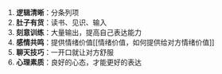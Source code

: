 1. **逻辑清晰**：分条列项
2. **肚子有货**：读书、见识、输入
3. **刻意训练**：大量输出，提高自己表达能力
4. **感情共鸣**：提供情绪价值[[情绪价值，如何提供给对方情绪价值]]
5. **聊天技巧**：一开口就让对方舒服
6. **心理素质**：良好的心态，才能更好的表达
